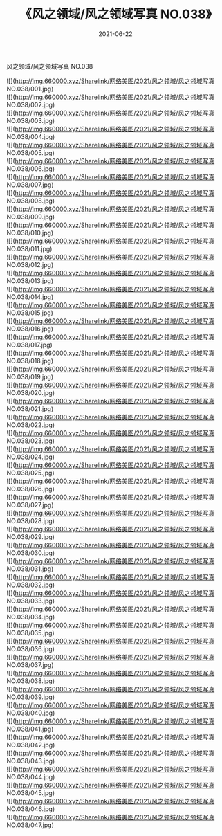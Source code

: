 ﻿---
layout: post
title:  《风之领域/风之领域写真 NO.038》
date:   2021-06-22
img: http://img.660000.xyz/Sharelink/网络美图/2021/风之领域/风之领域写真 NO.038/000.jpg
categories: [美女, 清纯, 唯美]
---

风之领域/风之领域写真 NO.038

 ![](http://img.660000.xyz/Sharelink/网络美图/2021/风之领域/风之领域写真 NO.038/001.jpg) <br>![](http://img.660000.xyz/Sharelink/网络美图/2021/风之领域/风之领域写真 NO.038/002.jpg) <br>![](http://img.660000.xyz/Sharelink/网络美图/2021/风之领域/风之领域写真 NO.038/003.jpg) <br>![](http://img.660000.xyz/Sharelink/网络美图/2021/风之领域/风之领域写真 NO.038/004.jpg) <br>![](http://img.660000.xyz/Sharelink/网络美图/2021/风之领域/风之领域写真 NO.038/005.jpg) <br>![](http://img.660000.xyz/Sharelink/网络美图/2021/风之领域/风之领域写真 NO.038/006.jpg) <br>![](http://img.660000.xyz/Sharelink/网络美图/2021/风之领域/风之领域写真 NO.038/007.jpg) <br>![](http://img.660000.xyz/Sharelink/网络美图/2021/风之领域/风之领域写真 NO.038/008.jpg) <br>![](http://img.660000.xyz/Sharelink/网络美图/2021/风之领域/风之领域写真 NO.038/009.jpg) <br>![](http://img.660000.xyz/Sharelink/网络美图/2021/风之领域/风之领域写真 NO.038/010.jpg) <br>![](http://img.660000.xyz/Sharelink/网络美图/2021/风之领域/风之领域写真 NO.038/011.jpg) <br>![](http://img.660000.xyz/Sharelink/网络美图/2021/风之领域/风之领域写真 NO.038/012.jpg) <br>![](http://img.660000.xyz/Sharelink/网络美图/2021/风之领域/风之领域写真 NO.038/013.jpg) <br>![](http://img.660000.xyz/Sharelink/网络美图/2021/风之领域/风之领域写真 NO.038/014.jpg) <br>![](http://img.660000.xyz/Sharelink/网络美图/2021/风之领域/风之领域写真 NO.038/015.jpg) <br>![](http://img.660000.xyz/Sharelink/网络美图/2021/风之领域/风之领域写真 NO.038/016.jpg) <br>![](http://img.660000.xyz/Sharelink/网络美图/2021/风之领域/风之领域写真 NO.038/017.jpg) <br>![](http://img.660000.xyz/Sharelink/网络美图/2021/风之领域/风之领域写真 NO.038/018.jpg) <br>![](http://img.660000.xyz/Sharelink/网络美图/2021/风之领域/风之领域写真 NO.038/019.jpg) <br>![](http://img.660000.xyz/Sharelink/网络美图/2021/风之领域/风之领域写真 NO.038/020.jpg) <br>![](http://img.660000.xyz/Sharelink/网络美图/2021/风之领域/风之领域写真 NO.038/021.jpg) <br>![](http://img.660000.xyz/Sharelink/网络美图/2021/风之领域/风之领域写真 NO.038/022.jpg) <br>![](http://img.660000.xyz/Sharelink/网络美图/2021/风之领域/风之领域写真 NO.038/023.jpg) <br>![](http://img.660000.xyz/Sharelink/网络美图/2021/风之领域/风之领域写真 NO.038/024.jpg) <br>![](http://img.660000.xyz/Sharelink/网络美图/2021/风之领域/风之领域写真 NO.038/025.jpg) <br>![](http://img.660000.xyz/Sharelink/网络美图/2021/风之领域/风之领域写真 NO.038/026.jpg) <br>![](http://img.660000.xyz/Sharelink/网络美图/2021/风之领域/风之领域写真 NO.038/027.jpg) <br>![](http://img.660000.xyz/Sharelink/网络美图/2021/风之领域/风之领域写真 NO.038/028.jpg) <br>![](http://img.660000.xyz/Sharelink/网络美图/2021/风之领域/风之领域写真 NO.038/029.jpg) <br>![](http://img.660000.xyz/Sharelink/网络美图/2021/风之领域/风之领域写真 NO.038/030.jpg) <br>![](http://img.660000.xyz/Sharelink/网络美图/2021/风之领域/风之领域写真 NO.038/031.jpg) <br>![](http://img.660000.xyz/Sharelink/网络美图/2021/风之领域/风之领域写真 NO.038/032.jpg) <br>![](http://img.660000.xyz/Sharelink/网络美图/2021/风之领域/风之领域写真 NO.038/033.jpg) <br>![](http://img.660000.xyz/Sharelink/网络美图/2021/风之领域/风之领域写真 NO.038/034.jpg) <br>![](http://img.660000.xyz/Sharelink/网络美图/2021/风之领域/风之领域写真 NO.038/035.jpg) <br>![](http://img.660000.xyz/Sharelink/网络美图/2021/风之领域/风之领域写真 NO.038/036.jpg) <br>![](http://img.660000.xyz/Sharelink/网络美图/2021/风之领域/风之领域写真 NO.038/037.jpg) <br>![](http://img.660000.xyz/Sharelink/网络美图/2021/风之领域/风之领域写真 NO.038/038.jpg) <br>![](http://img.660000.xyz/Sharelink/网络美图/2021/风之领域/风之领域写真 NO.038/039.jpg) <br>![](http://img.660000.xyz/Sharelink/网络美图/2021/风之领域/风之领域写真 NO.038/040.jpg) <br>![](http://img.660000.xyz/Sharelink/网络美图/2021/风之领域/风之领域写真 NO.038/041.jpg) <br>![](http://img.660000.xyz/Sharelink/网络美图/2021/风之领域/风之领域写真 NO.038/042.jpg) <br>![](http://img.660000.xyz/Sharelink/网络美图/2021/风之领域/风之领域写真 NO.038/043.jpg) <br>![](http://img.660000.xyz/Sharelink/网络美图/2021/风之领域/风之领域写真 NO.038/044.jpg) <br>![](http://img.660000.xyz/Sharelink/网络美图/2021/风之领域/风之领域写真 NO.038/045.jpg) <br>![](http://img.660000.xyz/Sharelink/网络美图/2021/风之领域/风之领域写真 NO.038/046.jpg) <br>![](http://img.660000.xyz/Sharelink/网络美图/2021/风之领域/风之领域写真 NO.038/047.jpg) <br>
